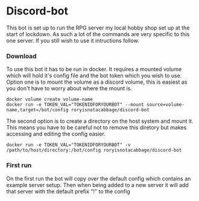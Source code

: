 # Discord-bot
This bot is set up to run the RPG server my local hobby shop set up at the start of lockdown. As such a lot of the commands are very specific to this one server.
If you still wish to use it intructions follow.  

### Download
To use this bot it has to be run in docker. It requires a mounted volume which will hold it's config file and the bot token which you wish to use.  
Option one is to mount the volume as a discord volume, this is easiest as you don't have to worry about where the mount is.
```
docker volume create volume-name
docker run -e TOKEN_VAL="TOKENIDFORYOURBOT" --mount source=volume-name,target=/bot/config roryisnotacabbage/discord-bot
```
The second option is to create a directory on the host system and mount it. This means you have to be careful not to remove this diretory but makes accessing and editing the config easier.
```
docker run -e TOKEN_VAL="TOKENIDFORYOURBOT" -v /path/to/host/directory:/bot/config roryisnotacabbage/discord-bot
```
### First run
On the first run the bot will copy over the default config which contains an example server setup. Then when being added to a new server it will add that server with the default prefix "!" to the config
